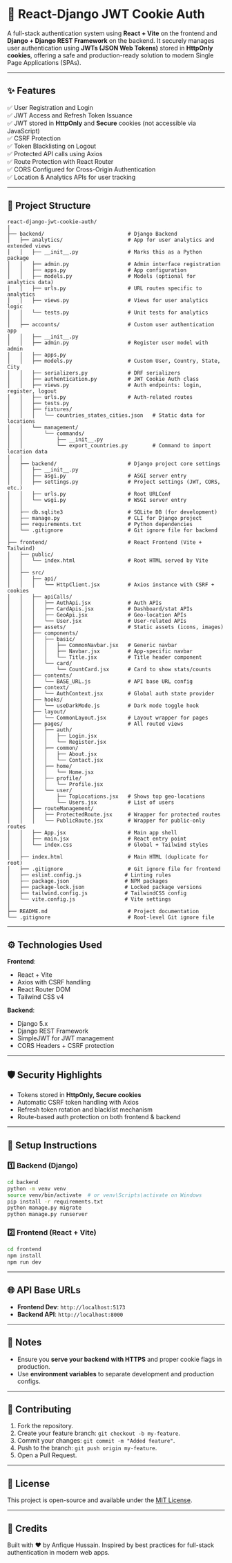 # 🔐 React-Django JWT Cookie Auth

A full-stack authentication system using **React + Vite** on the frontend and **Django + Django REST Framework** on the backend. It securely manages user authentication using **JWTs (JSON Web Tokens)** stored in **HttpOnly cookies**, offering a safe and production-ready solution to modern Single Page Applications (SPAs).

---

## ✨ Features

✅ User Registration and Login  
✅ JWT Access and Refresh Token Issuance  
✅ JWT stored in **HttpOnly** and **Secure** cookies (not accessible via JavaScript)  
✅ CSRF Protection  
✅ Token Blacklisting on Logout  
✅ Protected API calls using Axios  
✅ Route Protection with React Router  
✅ CORS Configured for Cross-Origin Authentication  
✅ Location & Analytics APIs for user tracking

---

## 📁 Project Structure


```text
react-django-jwt-cookie-auth/
│
├── backend/                           # Django Backend
│   ├── analytics/                     # App for user analytics and extended views
│   │   ├── __init__.py                # Marks this as a Python package
│   │   ├── admin.py                   # Admin interface registration
│   │   ├── apps.py                    # App configuration
│   │   ├── models.py                  # Models (optional for analytics data)
│   │   ├── urls.py                    # URL routes specific to analytics
│   │   ├── views.py                   # Views for user analytics logic
│   │   └── tests.py                   # Unit tests for analytics
│   │
│   ├── accounts/                      # Custom user authentication app
│   │   ├── __init__.py
│   │   ├── admin.py                   # Register user model with admin
│   │   ├── apps.py
│   │   ├── models.py                  # Custom User, Country, State, City
│   │   ├── serializers.py             # DRF serializers
│   │   ├── authentication.py          # JWT Cookie Auth class
│   │   ├── views.py                   # Auth endpoints: login, register, logout
│   │   ├── urls.py                    # Auth-related routes
│   │   ├── tests.py
│   │   ├── fixtures/
│   │   │   └── countries_states_cities.json   # Static data for locations
│   │   └── management/
│   │       └── commands/
│   │           ├── __init__.py
│   │           └── export_countries.py        # Command to import location data
│   │
│   ├── backend/                       # Django project core settings
│   │   ├── __init__.py
│   │   ├── asgi.py                    # ASGI server entry
│   │   ├── settings.py                # Project settings (JWT, CORS, etc.)
│   │   ├── urls.py                    # Root URLConf
│   │   └── wsgi.py                    # WSGI server entry
│   │
│   ├── db.sqlite3                     # SQLite DB (for development)
│   ├── manage.py                      # CLI for Django project
│   ├── requirements.txt               # Python dependencies
│   └── .gitignore                     # Git ignore file for backend
│
├── frontend/                          # React Frontend (Vite + Tailwind)
│   ├── public/
│   │   └── index.html                 # Root HTML served by Vite
│   │
│   ├── src/
│   │   ├── api/
│   │   │   └── HttpClient.jsx         # Axios instance with CSRF + cookies
│   │   ├── apiCalls/
│   │   │   ├── AuthApi.jsx            # Auth APIs
│   │   │   ├── CardApis.jsx           # Dashboard/stat APIs
│   │   │   ├── GeoApi.jsx             # Geo-location APIs
│   │   │   └── User.jsx               # User-related APIs
│   │   ├── assets/                    # Static assets (icons, images)
│   │   ├── components/
│   │   │   ├── basic/
│   │   │   │   ├── CommonNavbar.jsx   # Generic navbar
│   │   │   │   ├── Navbar.jsx         # App-specific navbar
│   │   │   │   └── Title.jsx          # Title header component
│   │   │   └── card/
│   │   │       └── CountCard.jsx      # Card to show stats/counts
│   │   ├── contents/
│   │   │   └── BASE_URL.js            # API base URL config
│   │   ├── context/
│   │   │   └── AuthContext.jsx        # Global auth state provider
│   │   ├── hooks/
│   │   │   └── useDarkMode.js         # Dark mode toggle hook
│   │   ├── layout/
│   │   │   └── CommonLayout.jsx       # Layout wrapper for pages
│   │   ├── pages/                     # All routed views
│   │   │   ├── auth/
│   │   │   │   ├── Login.jsx
│   │   │   │   └── Register.jsx
│   │   │   ├── common/
│   │   │   │   ├── About.jsx
│   │   │   │   └── Contact.jsx
│   │   │   ├── home/
│   │   │   │   └── Home.jsx
│   │   │   ├── profile/
│   │   │   │   └── Profile.jsx
│   │   │   └── user/
│   │   │       ├── TopLocations.jsx   # Shows top geo-locations
│   │   │       └── Users.jsx          # List of users
│   │   ├── routeManagement/
│   │   │   ├── ProtectedRoute.jsx     # Wrapper for protected routes
│   │   │   └── PublicRoute.jsx        # Wrapper for public-only routes
│   │   ├── App.jsx                    # Main app shell
│   │   ├── main.jsx                   # React entry point
│   │   └── index.css                  # Global + Tailwind styles
│   │
│   ├── index.html                     # Main HTML (duplicate for root)
│   ├── .gitignore                     # Git ignore file for frontend
│   ├── eslint.config.js              # Linting rules
│   ├── package.json                  # NPM packages
│   ├── package-lock.json             # Locked package versions
│   ├── tailwind.config.js            # TailwindCSS config
│   └── vite.config.js                # Vite settings
│
├── README.md                          # Project documentation
└── .gitignore                         # Root-level Git ignore file
```


---

## ⚙️ Technologies Used

**Frontend**:
- React + Vite
- Axios with CSRF handling
- React Router DOM
- Tailwind CSS v4

**Backend**:
- Django 5.x
- Django REST Framework
- SimpleJWT for JWT management
- CORS Headers + CSRF protection

---

## 🛡️ Security Highlights

- Tokens stored in **HttpOnly, Secure cookies**
- Automatic CSRF token handling with Axios
- Refresh token rotation and blacklist mechanism
- Route-based auth protection on both frontend & backend

---

## 🚀 Setup Instructions

### 1️⃣ Backend (Django)
```bash
cd backend
python -m venv venv
source venv/bin/activate  # or venv\Scripts\activate on Windows
pip install -r requirements.txt
python manage.py migrate
python manage.py runserver
````

### 2️⃣ Frontend (React + Vite)

```bash
cd frontend
npm install
npm run dev
```

---

## 🌐 API Base URLs

* **Frontend Dev**: `http://localhost:5173`
* **Backend API**: `http://localhost:8000`

---

## 📌 Notes

* Ensure you **serve your backend with HTTPS** and proper cookie flags in production.
* Use **environment variables** to separate development and production configs.

---

## 🙌 Contributing

1. Fork the repository.
2. Create your feature branch: `git checkout -b my-feature`.
3. Commit your changes: `git commit -m "Added feature"`.
4. Push to the branch: `git push origin my-feature`.
5. Open a Pull Request.

---

## 📄 License

This project is open-source and available under the [MIT License](LICENSE).

---

## 🧠 Credits

Built with ❤️ by Anfique Hussain.
Inspired by best practices for full-stack authentication in modern web apps.

